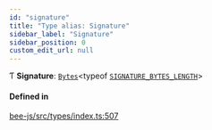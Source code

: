 ```yaml
---
id: "signature"
title: "Type alias: Signature"
sidebar_label: "Signature"
sidebar_position: 0
custom_edit_url: null
---
```


Ƭ **Signature**: [`Bytes`](../interfaces/utils.bytes.md)<typeof [`SIGNATURE_BYTES_LENGTH`](../variables/signature_bytes_length.md)\>

#### Defined in

[bee-js/src/types/index.ts:507](https://github.com/ethersphere/bee-js/blob/ae6a776/src/types/index.ts#L507)
